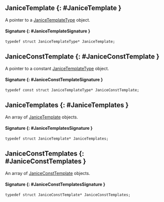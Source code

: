## JaniceTemplate {: #JaniceTemplate }

A pointer to a [JaniceTemplateType](structs.md#JaniceTemplateType) object.

#### Signature {: #JaniceTemplateSignature }

```
typedef struct JaniceTemplateType* JaniceTemplate;
```

## JaniceConstTemplate {: #JaniceConstTemplate }

A pointer to a constant [JaniceTemplateType](structs.md#JaniceTemplateType) object.

#### Signature {: #JaniceConstTemplateSignature }

```
typedef const struct JaniceTemplateType* JaniceConstTemplate;
```

## JaniceTemplates {: #JaniceTemplates }

An array of [JaniceTemplate](#JaniceTemplate) objects.

#### Signature {: #JaniceTemplatesSignature }

```
typedef struct JaniceTemplate* JaniceTemplates;
```

## JaniceConstTemplates {: #JaniceConstTemplates }

An array of [JaniceConstTemplate](#JaniceConstTemplate) objects.

#### Signature {: #JaniceConstTemplatesSignature }

```
typedef struct JaniceConstTemplate* JaniceConstTemplates;
```
